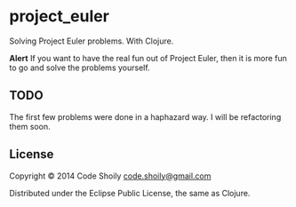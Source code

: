 # project_euler

Solving Project Euler problems. With Clojure.

**Alert** If you want to have the real fun out of Project Euler, then it is more fun to go and solve the problems yourself. 

## TODO
The first few problems were done in a haphazard way. I will be refactoring them soon.

## License

Copyright © 2014 Code Shoily code.shoily@gmail.com

Distributed under the Eclipse Public License, the same as Clojure.
